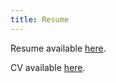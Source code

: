 ```yaml
---
title: Resume
---
```


Resume available [here](/files/resume.pdf).

CV available [here](/files/cv.pdf).